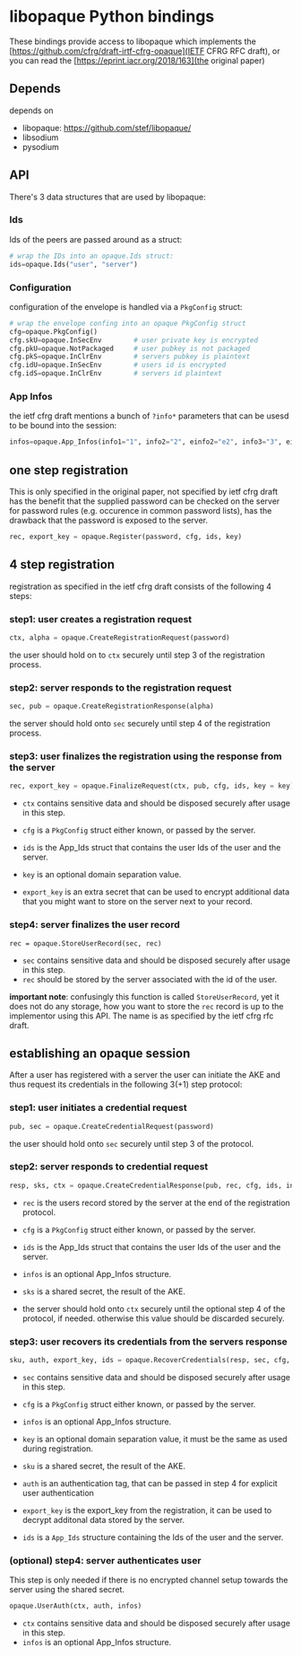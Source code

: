 # libopaque Python bindings

These bindings provide access to libopaque which implements the
[https://github.com/cfrg/draft-irtf-cfrg-opaque](IETF CFRG RFC draft),
or you can read the [https://eprint.iacr.org/2018/163](the original paper)

## Depends

depends on
 - libopaque: https://github.com/stef/libopaque/
 - libsodium
 - pysodium

## API

There's 3 data structures that are used by libopaque:

### Ids
Ids of the peers are passed around as a struct:
```python
# wrap the IDs into an opaque.Ids struct:
ids=opaque.Ids("user", "server")
```

### Configuration
configuration of the envelope is handled via a `PkgConfig` struct:
```python
# wrap the envelope confing into an opaque PkgConfig struct
cfg=opaque.PkgConfig()
cfg.skU=opaque.InSecEnv        # user private key is encrypted
cfg.pkU=opaque.NotPackaged     # user pubkey is not packaged
cfg.pkS=opaque.InClrEnv        # servers pubkey is plaintext
cfg.idU=opaque.InSecEnv        # users id is encrypted
cfg.idS=opaque.InClrEnv        # servers id plaintext
```

### App Infos
the ietf cfrg draft mentions a bunch of `?info*` parameters that can
be usesd to be bound into the session:

```python
infos=opaque.App_Infos(info1="1", info2="2", einfo2="e2", info3="3", einfo3="e3")
```

## one step registration

This is only specified in the original paper, not specified by ietf
cfrg draft has the benefit that the supplied password can be checked
on the server for password rules (e.g. occurence in common password
lists), has the drawback that the password is exposed to the server.

```python
rec, export_key = opaque.Register(password, cfg, ids, key)
```

## 4 step registration

registration as specified in the ietf cfrg draft consists of the
following 4 steps:

### step1: user creates a registration request

```python
ctx, alpha = opaque.CreateRegistrationRequest(password)
```

the user should hold on to `ctx` securely until step 3 of the registration process.

### step2: server responds to the registration request

```python
sec, pub = opaque.CreateRegistrationResponse(alpha)
```

the server should hold onto `sec` securely until step 4 of the registration process.

### step3: user finalizes the registration using the response from the server

```python
rec, export_key = opaque.FinalizeRequest(ctx, pub, cfg, ids, key = key)
```

 - `ctx` contains sensitive data and should be disposed securely after usage in this step.
 - `cfg` is a `PkgConfig` struct either known, or passed by the server.
 - `ids` is the App_Ids struct that contains the user Ids of the user and the server.
 - `key` is an optional domain separation value.

 - `export_key` is an extra secret that can be used to encrypt
   additional data that you might want to store on the server next to
   your record.

### step4: server finalizes the user record

```
rec = opaque.StoreUserRecord(sec, rec)
```

 - `sec` contains sensitive data and should be disposed securely after usage in this step.
 - `rec` should be stored by the server associated with the id of the user.

**important note**: confusingly this function is called `StoreUserRecord`, yet it
does not do any storage, how you want to store the `rec` record is up
to the implementor using this API. The name is as specified by the ietf cfrg rfc draft.

## establishing an opaque session

After a user has registered with a server the user can initiate the
AKE and thus request its credentials in the following 3(+1) step protocol:

### step1: user initiates a credential request

```python
pub, sec = opaque.CreateCredentialRequest(password)
```
the user should hold onto `sec` securely until step 3 of the protocol.

### step2: server responds to credential request

```python
resp, sks, ctx = opaque.CreateCredentialResponse(pub, rec, cfg, ids, infos)
```

 - `rec` is the users record stored by the server at the end of the registration protocol.
 - `cfg` is a `PkgConfig` struct either known, or passed by the server.
 - `ids` is the App_Ids struct that contains the user Ids of the user and the server.
 - `infos` is an optional App_Infos structure.

 - `sks` is a shared secret, the result of the AKE.
 - the server should hold onto `ctx` securely until the optional step
   4 of the protocol, if needed. otherwise this value should be
   discarded securely.

### step3: user recovers its credentials from the servers response

```python
sku, auth, export_key, ids = opaque.RecoverCredentials(resp, sec, cfg, infos, key=key)
```

 - `sec` contains sensitive data and should be disposed securely after usage in this step.
 - `cfg` is a `PkgConfig` struct either known, or passed by the server.
 - `infos` is an optional App_Infos structure.
 - `key` is an optional domain separation value, it must be the same as used during registration.

 - `sku` is a shared secret, the result of the AKE.
 - `auth` is an authentication tag, that can be passed in step 4 for explicit user authentication
 - `export_key` is the export_key from the registration, it can be
   used to decrypt additonal data stored by the server.
 - `ids` is a `App_Ids` structure containing the Ids of the user and the server.

### (optional) step4: server authenticates user

This step is only needed if there is no encrypted channel setup
towards the server using the shared secret.

```python
opaque.UserAuth(ctx, auth, infos)
```

 - `ctx` contains sensitive data and should be disposed securely after usage in this step.
 - `infos` is an optional App_Infos structure.

